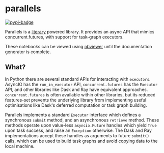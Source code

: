 # parallels
[![pypi-badge][]][pypi] 

[pypi-badge]: https://img.shields.io/pypi/v/parallels
[pypi]: https://pypi.org/project/parallels

Parallels is a [literary](https://github.com/agoose77/literary) powered library. 
It provides an async API that mimics concurrent.futures, with support for task-graph executors.

These notebooks can be viewed using [nbviewer](https://nbviewer.jupyter.org/github/agoose77/parallels/tree/main/) until the documentation generator is complete.

## What?
In Python there are several standard APIs for interacting with `executors`. AsyncIO has the `run_in_executor` API, `concurrent.futures` has the `Executor` API, and other
libraries like Dask and Ray have equivalent approaches. `concurrent.futures` is often available within other libraries, but its reduced features-set prevents the underlying
library from implementing useful optimisations like Dask's deferred computation or task graph building.

Parallels implements a standard `Executor` interface which defines a synchronous `submit` method, and an asynchronous `retrieve` method. 
These methods operate upon value-less `asyncio.Future` handles which yield `True` upon task success, and raise an `Exception` otherwise. 
The Dask and Ray implementations accept these handles as arguments to future `submit()` calls, which can be used to build task graphs
and avoid copying data to the local machine.
